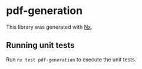 # pdf-generation

This library was generated with [Nx](https://nx.dev).

## Running unit tests

Run `nx test pdf-generation` to execute the unit tests.
